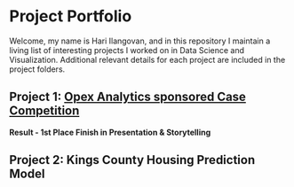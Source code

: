 # Project Portfolio

Welcome, my name is Hari Ilangovan, and in this repository I maintain a living list of interesting projects I worked on in Data Science and Visualization. Additional relevant details for each project are included in the project folders.

## Project 1: [Opex Analytics sponsored Case Competition](https://github.com/LifeOfHi/project-portfolio/tree/master/Project%201%20-%20Opex%20Analytics%20Case)

**Result - 1st Place Finish in Presentation & Storytelling**

## Project 2: Kings County Housing Prediction Model
